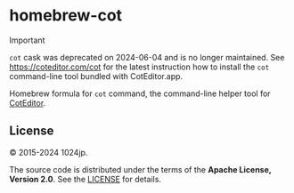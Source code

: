 
homebrew-cot
=============================

> [!IMPORTANT]
> `cot` cask was deprecated on 2024-06-04 and is no longer maintained. See <https://coteditor.com/cot> for the latest instruction how to install the `cot` command-line tool bundled with CotEditor.app.


Homebrew formula for `cot` command, the command-line helper tool for [CotEditor](https://coteditor.com).


License
-----------------------------

© 2015-2024 1024jp.

The source code is distributed under the terms of the __Apache License, Version 2.0__. See the [LICENSE](LICENSE) for details.
